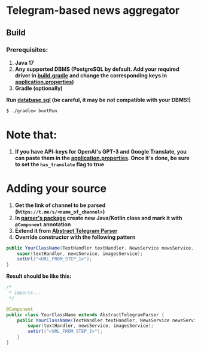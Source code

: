 # Telegram-based news aggregator

## Build

### Prerequisites:

1) __Java 17__
2) __Any supported DBMS (PostgreSQL by default. Add your required driver in [build.gradle](https://github.com/Jujumba/NewsFromFaridSenpai/blob/master/build.gradle) and change the corresponding keys in [application.properties](https://github.com/Jujumba/NewsFromFaridSenpai/blob/master/src/main/resources/application.properties))__
3) __Gradle (optionally)__

__Run [database.sql](https://github.com/Jujumba/NewsFromFaridSenpai/blob/master/src/main/resources/database.sql) (be careful, it may be not compatible with your DBMS!)__

```sh 
$ ./gradlew bootRun
```

# Note that:

1) __If you have API-keys for OpenAI's GPT-3 and Google Translate, you can paste them in the [application.properties](https://github.com/Jujumba/NewsFromFaridSenpai/blob/master/src/main/resources/application.properties). Once it's done, be sure to set the `has_translate` flag to true__

# Adding your source
1) __Get the link of channel to be parsed (``https://t.me/s/<name_of_channel>``)__
2) __In [parser's package](https://github.com/Jujumba/NewsFromFaridSenpai/tree/master/src/main/java/dev/jujumba/newsfromfaridsenpai/logic/parsers/telegram) create new Java/Kotlin class and mark it with `@Component` annotation__
3) __Extend it from [Abstract Telegram Parser](https://github.com/Jujumba/NewsFromFaridSenpai/blob/master/src/main/java/dev/jujumba/newsfromfaridsenpai/logic/parsers/telegram/AbstractTelegramParser.java)__
4) __Override constructor with the following pattern__
```java
public YourClassName(TextHandler textHandler, NewsService newsService, ImagesService imagesService) {
    super(textHandler, newsService, imagesService);
    setUrl("<URL_FROM_STEP_1>");
}
```
__Result should be like this:__
```java
/*
 * imports...
 */

@Component
public class YourClassName extends AbstractTelegramParser {
    public YourClassName(TextHandler textHandler, NewsService newsService, ImagesService imagesService) {
        super(textHandler, newsService, imagesService);
        setUrl("<URL_FROM_STEP_1>");
    }
}
```